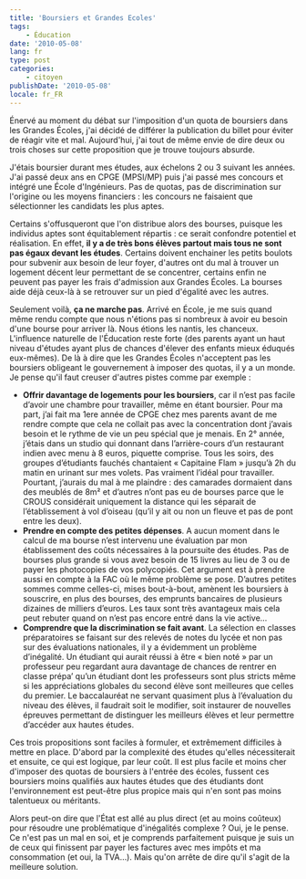 ```yaml
---
title: 'Boursiers et Grandes Ecoles'
tags:
    - Éducation
date: '2010-05-08'
lang: fr
type: post
categories:
    - citoyen
publishDate: '2010-05-08'
locale: fr_FR
---
```


Énervé au moment du débat sur l'imposition d'un quota de boursiers dans les Grandes Écoles, j'ai décidé de différer la publication du billet pour éviter de réagir vite et mal. Aujourd'hui, j'ai tout de même envie de dire deux ou trois choses sur cette proposition que je trouve toujours absurde.

<!-- more -->

J'étais boursier durant mes études, aux échelons 2 ou 3 suivant les années. J'ai passé deux ans en CPGE (MPSI/MP) puis j'ai passé mes concours et intégré une École d'Ingénieurs. Pas de quotas, pas de discrimination sur l'origine ou les moyens financiers&nbsp;: les concours ne faisaient que sélectionner les candidats les plus aptes.

Certains s'offusqueront que l'on distribue alors des bourses, puisque les individus aptes sont équitablement répartis&nbsp;: ce serait confondre potentiel et réalisation. En effet, **il y a de très bons élèves partout mais tous ne sont pas égaux devant les études**. Certains doivent enchainer les petits boulots pour subvenir aux besoin de leur foyer, d'autres ont du mal à trouver un logement décent leur permettant de se concentrer, certains enfin ne peuvent pas payer les frais d'admission aux Grandes Écoles. La bourses aide déjà ceux-là à se retrouver sur un pied d'égalité avec les autres.

Seulement voilà, **ça ne marche pas**. Arrivé en École, je me suis quand même rendu compte que nous n'étions pas si nombreux à avoir eu besoin d'une bourse pour arriver là. Nous étions les nantis, les chanceux. L'influence naturelle de l'Éducation reste forte (des parents ayant un haut niveau d'études ayant plus de chances d'élever des enfants mieux éduqués eux-mêmes). De là à dire que les Grandes Écoles n'acceptent pas les boursiers obligeant le gouvernement à imposer des quotas, il y a un monde. Je pense qu'il faut creuser d'autres pistes comme par exemple&nbsp;:

* **Offrir davantage de logements pour les boursiers**, car il n’est pas facile d’avoir une chambre pour travailler, même en étant boursier. Pour ma part, j’ai fait ma 1ere année de CPGE chez mes parents avant de me rendre compte que cela ne collait pas avec la concentration dont j’avais besoin et le rythme de vie un peu spécial que je menais. En 2° année, j’étais dans un studio qui donnant dans l’arrière-cours d’un restaurant indien avec menu à 8 euros, piquette comprise. Tous les soirs, des groupes d’étudiants fauchés chantaient «&nbsp;Capitaine Flam&nbsp;» jusqu’à 2h du matin en urinant sur mes volets. Pas vraiment l’idéal pour travailler. Pourtant, j’aurais du mal à me plaindre : des camarades dormaient dans des meublés de 8m² et d’autres n’ont pas eu de bourses parce que le CROUS considérait uniquement la distance qui les séparait de l’établissement à vol d’oiseau (qu’il y ait ou non un fleuve et pas de pont entre les deux).
* **Prendre en compte des petites dépenses**. A aucun moment dans le calcul de ma bourse n’est intervenu une évaluation par mon établissement des coûts nécessaires à la poursuite des études. Pas de bourses plus grande si vous avez besoin de 15 livres au lieu de 3 ou de payer les photocopies de vos polycopiés. Cet argument est à prendre aussi en compte à la FAC où le même problème se pose. D’autres petites sommes comme celles-ci, mises bout-à-bout, amènent les boursiers à souscrire, en plus des bourses, des emprunts bancaires de plusieurs dizaines de milliers d’euros. Les taux sont très avantageux mais cela peut rebuter quand on n’est pas encore entré dans la vie active…
* **Comprendre que la discrimination se fait avant**. La sélection en classes préparatoires se faisant sur des relevés de notes du lycée et non pas sur des évaluations nationales, il y a évidemment un problème d’inégalité. Un étudiant qui aurait réussi à être «&nbsp;bien noté&nbsp;» par un professeur peu regardant aura davantage de chances de rentrer en classe prépa’ qu’un étudiant dont les professeurs sont plus stricts même si les appréciations globales du second élève sont meilleures que celles du premier. Le baccalauréat ne servant quasiment plus à l’évaluation du niveau des élèves, il faudrait soit le modifier, soit instaurer de nouvelles épreuves permettant de distinguer les meilleurs élèves et leur permettre d’accéder aux hautes études.

Ces trois propositions sont faciles à formuler, et extrêmement difficiles à mettre en place. D'abord par la complexité des études qu'elles nécessiterait et ensuite, ce qui est logique, par leur coût. Il est plus facile et moins cher d'imposer des quotas de boursiers à l'entrée des écoles, fussent ces boursiers moins qualifiés aux hautes études que des étudiants dont l'environnement est peut-être plus propice mais qui n'en sont pas moins talentueux ou méritants.

Alors peut-on dire que l'État est allé au plus direct (et au moins coûteux) pour résoudre une problématique d'inégalités complexe&nbsp;? Oui, je le pense. Ce n'est pas un mal en soi, et je comprends parfaitement puisque je suis un de ceux qui finissent par payer les factures avec mes impôts et ma consommation (et oui, la TVA…). Mais qu'on arrête de dire qu'il s'agit de la meilleure solution.
